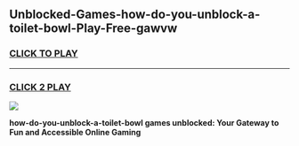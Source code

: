 
## Unblocked-Games-how-do-you-unblock-a-toilet-bowl-Play-Free-gawvw
<h3>
<a href="https://premium76.site?title=how-do-you-unblock-a-toilet-bowl&ref=23A">CLICK TO PLAY</a></h3>
<hr>

<h3>
<a href="https://premium76.site?title=how-do-you-unblock-a-toilet-bowl&ref=23A">CLICK 2 PLAY</a>
  
</h3>

<a href="https://premium76.site?title=how-do-you-unblock-a-toilet-bowl&ref=23A"><img src="https://clearcache.store/games.png"></a>


**how-do-you-unblock-a-toilet-bowl games unblocked: Your Gateway to Fun and Accessible Online Gaming**
